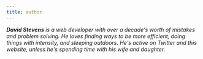 ```yaml
---
title: author
---
```


_**David Stevens** is a web developer with over a decade's worth of mistakes and problem solving.  He loves finding ways to be more efficient, doing things with intensity, and sleeping outdoors.  He's active on Twitter and this website, unless he's spending time with his wife and daughter._
